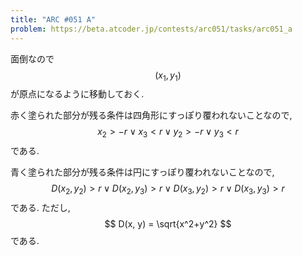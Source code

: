 ```yaml
---
title: "ARC #051 A"
problem: https://beta.atcoder.jp/contests/arc051/tasks/arc051_a
---
```

面倒なので $$ (x_1, y_1) $$ が原点になるように移動しておく.

赤く塗られた部分が残る条件は四角形にすっぽり覆われないことなので, $$ x_2 \gt -r \lor x_3 \lt r \lor y_2 \gt -r \lor y_3 \lt r $$ である.

青く塗られた部分が残る条件は円にすっぽり覆われないことなので, $$ D(x_2, y_2) \gt r \lor D(x_2, y_3) \gt r \lor D(x_3, y_2) \gt r \lor D(x_3, y_3) \gt r $$ である. ただし, $$ D(x, y) = \sqrt{x^2+y^2} $$ である.
